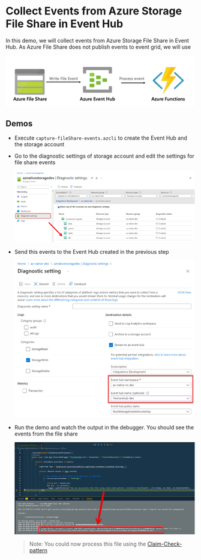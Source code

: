 # Collect Events from Azure Storage File Share in Event Hub

In this demo, we will collect events from Azure Storage File Share in Event Hub. As Azure File Share does not publish events to event grid, we will use 

![file-share-events](_images/file-share-events.png)

## Demos

- Execute `capture-fileShare-events.azcli` to create the Event Hub and the storage account

- Go to the diagnostic settings of storage account and edit the settings for file share events

    ![diagostic-settings](_images/diagnostic-settings.png)

- Send this events to the Event Hub created in the previous step

    ![diagnostic-send-to-eh](_images/diagnostic-send-to-eh.png)

- Run the demo and watch the output in the debugger. You should see the events from the file share

    ![debugger](_images/debugger.png)    

    >Note: You could now process this file using the [Claim-Check-pattern](https://learn.microsoft.com/en-us/azure/architecture/patterns/claim-check)